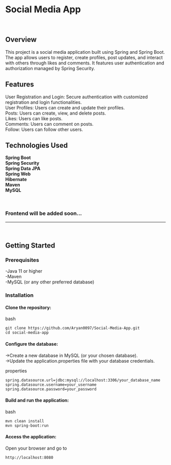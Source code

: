 <h1>Social Media App</h1>
<br>

<h2>Overview</h2>


This project is a social media application built using Spring and Spring Boot. The app allows users to register, create profiles, post updates, and interact with others through likes and comments. It features user authentication and authorization managed by Spring Security.


<h2>Features</h2>

  User Registration and Login: Secure authentication with customized registration and login functionalities.<br>
  User Profiles: Users can create and update their profiles.<br>
  Posts: Users can create, view, and delete posts.<br>
  Likes: Users can like posts.<br>
  Comments: Users can comment on posts.<br>
  Follow: Users can follow other users.<br>

<h2>Technologies Used</h2>

  <strong>Spring Boot </strong><br>
  <strong>Spring Security </strong><br>
  <strong>Spring Data JPA </strong> <br>
  <strong>Spring Web </strong> <br>
  <strong>Hibernate </strong> <br>
  <strong>Maven </strong> <br>
  <strong>MySQL </strong>

<br>

<h3>Frontend will be added soon...</h3><hr><br>
<h2>Getting Started</h2>


<h3>Prerequisites</h3>

   -Java 11 or higher<br>
   -Maven<br>
   -MySQL (or any other preferred database)<br>

<h3>Installation</h3>

<h4>Clone the repository:</h4>

  bash

    git clone https://github.com/Aryan0097/Social-Media-App.git
    cd social-media-app

<h4>Configure the database:</h4>

  ->Create a new database in MySQL (or your chosen database).<br>
  ->Update the application.properties file with your database credentials.<br>

  properties

    spring.datasource.url=jdbc:mysql://localhost:3306/your_database_name
    spring.datasource.username=your_username
    spring.datasource.password=your_password

<h4>Build and run the application:</h4>

   bash

    mvn clean install
    mvn spring-boot:run

<h4>Access the application:</h4>

  Open your browser and go to 
  
    http://localhost:8080
